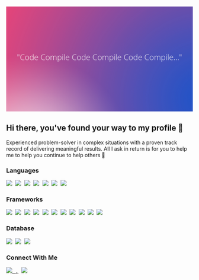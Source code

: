 ![alt text](https://github.com/nmehanma/nmehanma/blob/main/codeCompile.png)

## Hi there, you've found your way to my profile 👋

Experienced problem-solver in complex situations with a proven track record of delivering meaningful results. All I ask in return is for you to help me to help you continue to help others :pray:

### Languages


<kbd> <img src="https://img.shields.io/badge/C%23-239120?style=for-the-badge&logo=c-sharp&logoColor=white" /> </kbd>
<kbd> <img src="https://img.shields.io/badge/CSS3-1572B6?style=for-the-badge&logo=css3&logoColor=white" /> </kbd>
<kbd> <img src="https://img.shields.io/badge/HTML5-E34F26?style=for-the-badge&logo=html5&logoColor=white" /> </kbd>
<kbd> <img src="https://img.shields.io/badge/JavaScript-323330?style=for-the-badge&logo=javascript&logoColor=F7DF1E" /> </kbd>
<kbd> <img src="https://img.shields.io/badge/JavaScript-323330?style=for-the-badge&logo=javascript&logoColor=F7DF1E" /> </kbd>
<kbd> <img src="https://img.shields.io/badge/Ruby-CC342D?style=for-the-badge&logo=ruby&logoColor=white" /> </kbd>
<kbd> <img src="https://img.shields.io/badge/Ruby-CC342D?style=for-the-badge&logo=ruby&logoColor=white" /> </kbd>
  
### Frameworks

<kbd> <img src="https://img.shields.io/badge/.NET-512BD4?style=for-the-badge&logo=dotnet&logoColor=white" /> </kbd>
<kbd> <img src="https://img.shields.io/badge/Bootstrap-563D7C?style=for-the-badge&logo=bootstrap&logoColor=white" /> </kbd>
<kbd> <img src="https://img.shields.io/badge/Express.js-000000?style=for-the-badge&logo=express&logoColor=white" /> </kbd>
<kbd> <img src="https://img.shields.io/badge/firebase-ffca28?style=for-the-badge&logo=firebase&logoColor=black" /> </kbd>
<kbd> <img src="https://img.shields.io/badge/Jest-C21325?style=for-the-badge&logo=jest&logoColor=white" /> </kbd>
<kbd> <img src="https://img.shields.io/badge/jQuery-0769AD?style=for-the-badge&logo=jquery&logoColor=white" /> </kbd>
<kbd> <img src="https://img.shields.io/badge/Nginx-009639?style=for-the-badge&logo=nginx&logoColor=white" /> </kbd>
<kbd> <img src="https://img.shields.io/badge/Node.js-339933?style=for-the-badge&logo=nodedotjs&logoColor=white" /> </kbd>
<kbd> <img src="https://img.shields.io/badge/Postman-FF6C37?style=for-the-badge&logo=Postman&logoColor=white" /> </kbd>
<kbd> <img src="https://img.shields.io/badge/React-20232A?style=for-the-badge&logo=react&logoColor=61DAFB" /> </kbd>
<kbd> <img src="https://img.shields.io/badge/Ruby_on_Rails-CC0000?style=for-the-badge&logo=ruby-on-rails&logoColor=white" /> </kbd>

### Database

<kbd> <img src="https://img.shields.io/badge/MongoDB-4EA94B?style=for-the-badge&logo=mongodb&logoColor=white" /> </kbd>
<kbd> <img src="https://img.shields.io/badge/MySQL-005C84?style=for-the-badge&logo=mysql&logoColor=white" /> </kbd>
<kbd> <img src="https://img.shields.io/badge/Microsoft-Sql-Server?style=for-the-badge&logo=microsoft-sql-server&logoColor=white" /> </kbd>

### Connect With Me

<kbd> <a href="https://github.com/nmehanma"> <img src="https://img.shields.io/badge/GitHub-100000?style=for-the-badge&logo=github&logoColor=white" /> ,</a> </kbd>
<kbd> <a href="https://www.linkedin.com/in/najeammehanmal/"><img src="https://img.shields.io/badge/LinkedIn-0077B5?style=for-the-badge&logo=linkedin&logoColor=white" /></a> </kbd>







  
  
  




<!--
**nmehanma/nmehanma** is a ✨ _special_ ✨ repository because its `README.md` (this file) appears on your GitHub profile.

Here are some ideas to get you started:

- 🔭 I’m currently working on ...
- 🌱 I’m currently learning ...
- 👯 I’m looking to collaborate on ...
- 🤔 I’m looking for help with ...
- 💬 Ask me about ...
- 📫 How to reach me: ...
- 😄 Pronouns: ...
- ⚡ Fun fact: ...
-->
